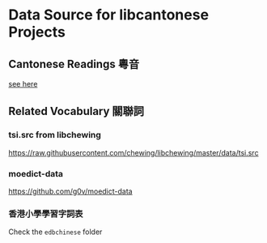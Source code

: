 # Data Source for libcantonese Projects

## Cantonese Readings 粵音
[see here](https://github.com/mahiuchun/zh-hk-data/blob/master/CantoneseSources.md)

## Related Vocabulary 關聯詞
### tsi.src from libchewing
https://raw.githubusercontent.com/chewing/libchewing/master/data/tsi.src

### moedict-data
https://github.com/g0v/moedict-data

### 香港小學學習字詞表
Check the `edbchinese` folder
